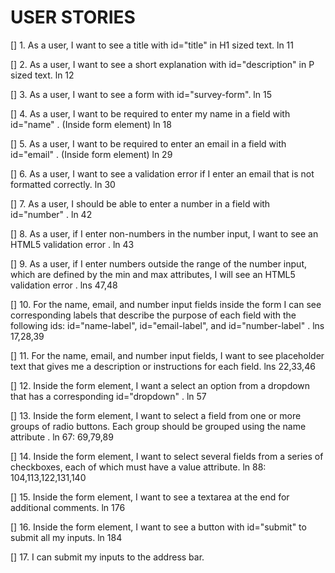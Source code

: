 # USER STORIES
[] 1. As a user, I want to see a title with id="title" in H1 sized text. 
ln 11

[] 2. As a user, I want to see a short explanation with id="description" in P sized text.
ln 12

[] 3. As a user, I want to see a form with id="survey-form". 
ln 15

[] 4. As a user, I want to be required to enter my name in a field with id="name" . (Inside form element)
ln 18

[] 5. As a user, I want to be required to enter an email in a field with id="email" . (Inside form element)
ln 29

[] 6. As a user, I want to see a validation error if I enter an email that is not formatted correctly.
ln 30

[] 7. As a user, I should be able to enter a number in a field with id="number" . 
ln 42

[] 8. As a user, if I enter non-numbers in the number input, I want to see an HTML5 validation error . 
ln 43

[] 9. As a user, if I enter numbers outside the range of the number input, which are defined by the min and max attributes, I will see an HTML5 
validation error .
lns 47,48

[] 10. For the name, email, and number input fields inside the form I can see corresponding labels that describe the purpose of each field with the following ids: id="name-label", id="email-label", and id="number-label" .
lns 17,28,39

[] 11. For the name, email, and number input fields, I want to see placeholder text that gives me a description or instructions for each field. 
lns 22,33,46

[] 12. Inside the form element, I want a select an option from a dropdown that has a corresponding id="dropdown" . 
ln 57

[] 13. Inside the form element, I want to select a field from one or more groups of radio buttons. Each group should be grouped using the name attribute . 
ln 67: 69,79,89

[] 14. Inside the form element, I want to select several fields from a series of checkboxes, each of which must have a value attribute. 
ln 88: 104,113,122,131,140

[] 15. Inside the form element, I want to see a textarea at the end for additional comments.
ln 176

[] 16. Inside the form element, I want to see a button with id="submit" to submit all my inputs. 
ln 184

[] 17. I can submit my inputs to the address bar.